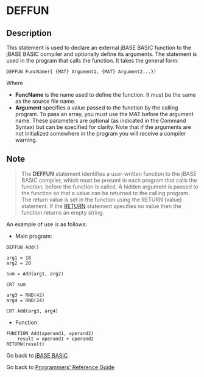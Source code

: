 # DEFFUN

<PageHeader />

## Description

This statement is used to declare an external jBASE BASIC function to the jBASE BASIC compiler and optionally define its arguments. The statement is used in the program that calls the function. It takes the general form:

```
DEFFUN FuncName({ {MAT} Argument1, {MAT} Argument2...})
```

Where

- **FuncName** is the name used to define the function. It must be the same as the source file name.
- **Argument** specifies a value passed to the function by the calling program. To pass an array, you must use the MAT before the argument name. These parameters are optional (as indicated in the Command Syntax) but can be specified for clarity. Note that if the arguments are not initialized somewhere in the program you will receive a compiler warning.

## Note

> The **DEFFUN** statement identifies a user-written function to the jBASE BASIC compiler, which must be present in each program that calls the function, before the function is called. A hidden argument is passed to the function so that a value can be returned to the calling program. The return value is set in the function using the RETURN (value) statement. If the [RETURN](./../return) statement specifies no value then the function returns an empty string.

An example of use is as follows:

- Main program:

```
DEFFUN Add()

arg1 = 10
arg2 = 20

sum = Add(arg1, arg2)

CRT sum

arg3 = RND(42)
arg4 = RND(24)

CRT Add(arg3, arg4)
```

- Function:

```
FUNCTION Add(operand1, operand2)
    result = operand1 + operand2
RETURN(result)
```

Go back to [jBASE BASIC](./../README.md)

Go back to [Programmers' Reference Guide](./../../reference-guides/jbc/README.md)

  
<PageFooter />
